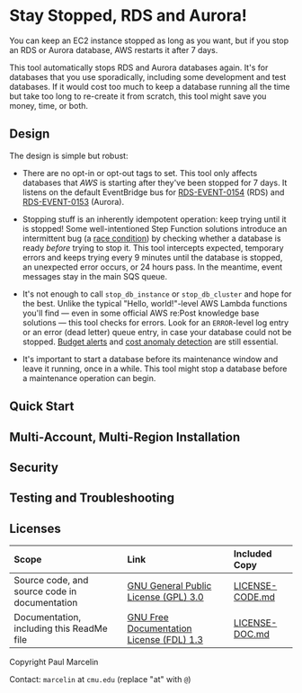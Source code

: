 # Stay Stopped, RDS and Aurora!

You can keep an EC2 instance stopped as long as you want, but if you stop an
RDS or Aurora database, AWS restarts it after 7 days.

This tool automatically stops RDS and Aurora databases again. It's for
databases that you use sporadically, including some development and test
databases. If it would cost too much to keep a database running all the time
but take too long to re-create it from scratch, this tool might save you
money, time, or both.

## Design

The design is simple but robust:

- There are no opt-in or opt-out tags to set. This tool only affects databases
  that _AWS_ is starting after they've been stopped for 7 days. It listens on
  the default EventBridge bus for
  [RDS-EVENT-0154](https://docs.aws.amazon.com/AmazonRDS/latest/UserGuide/USER_Events.Messages.html#USER_Events.Messages.instance)
  (RDS)
  and
  [RDS-EVENT-0153](https://docs.aws.amazon.com/AmazonRDS/latest/AuroraUserGuide/USER_Events.Messages.html#USER_Events.Messages.cluster)
  (Aurora).

- Stopping stuff is an inherently idempotent operation: keep trying until it
  is stopped! Some well-intentioned Step Function solutions introduce an
  intermittent bug (a
  [race condition](https://en.wikipedia.org/wiki/Race_condition))
  by checking whether a database is ready _before_ trying to stop it. This
  tool intercepts expected, temporary errors and keeps trying every 9 minutes
  until the database is stopped, an unexpected error occurs, or 24 hours pass.
  In the meantime, event messages stay in the main SQS queue.

- It's not enough to call `stop_db_instance` or `stop_db_cluster` and hope for
  the best. Unlike the typical "Hello, world!"-level AWS Lambda functions
  you'll find &mdash; even in some official AWS re:Post knowledge base
  solutions &mdash; this tool checks for errors. Look for an `ERROR`-level
  log entry or an error (dead letter) queue entry, in case your database could
  not be stopped.
  [Budget alerts](https://docs.aws.amazon.com/cost-management/latest/userguide/budgets-action-configure.html)
  and
  [cost anomaly detection](https://docs.aws.amazon.com/cost-management/latest/userguide/manage-ad.html)
  are still essential.

- It's important to start a database before its maintenance window and leave it
  running, once in a while. This tool might stop a database before a
  maintenance operation can begin.

## Quick Start

## Multi-Account, Multi-Region Installation

## Security

## Testing and Troubleshooting

## Licenses

|Scope|Link|Included Copy|
|:---|:---|:---|
|Source code, and source code in documentation|[GNU General Public License (GPL) 3.0](http://www.gnu.org/licenses/gpl-3.0.html)|[LICENSE-CODE.md](/LICENSE-CODE.md)|
|Documentation, including this ReadMe file|[GNU Free Documentation License (FDL) 1.3](http://www.gnu.org/licenses/fdl-1.3.html)|[LICENSE-DOC.md](/LICENSE-DOC.md)|

Copyright Paul Marcelin

Contact: `marcelin` at `cmu.edu` (replace "at" with `@`)
